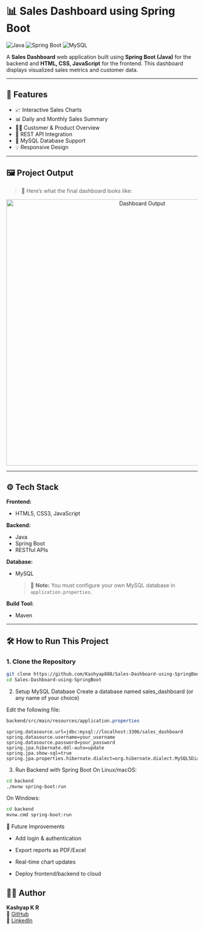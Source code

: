 # 📊 Sales Dashboard using Spring Boot

![Java](https://img.shields.io/badge/Java-ED8B00?style=for-the-badge&logo=java&logoColor=white)
![Spring Boot](https://img.shields.io/badge/Spring_Boot-6DB33F?style=for-the-badge&logo=spring-boot&logoColor=white)
![MySQL](https://img.shields.io/badge/MySQL-00758F?style=for-the-badge&logo=mysql&logoColor=white)

A **Sales Dashboard** web application built using **Spring Boot (Java)** for the backend and **HTML, CSS, JavaScript** for the frontend. This dashboard displays visualized sales metrics and customer data.

---

## 🚀 Features

- 📈 Interactive Sales Charts
- 📊 Daily and Monthly Sales Summary
- 👨‍💼 Customer & Product Overview
- 🔄 REST API Integration
- 💾 MySQL Database Support
- 💡 Responsive Design

---

## 🖼️ Project Output

> 📸 Here’s what the final dashboard looks like:

<p align="center">
  <img src="https://raw.githubusercontent.com/Kashyap888/Sales-Dashboard-using-SpringBoot/main/Sales%20Dashboard%20Output.png" alt="Dashboard Output" width="700"/>
</p>

---

## ⚙️ Tech Stack

**Frontend:**
- HTML5, CSS3, JavaScript

**Backend:**
- Java
- Spring Boot
- RESTful APIs

**Database:**
- MySQL  
  > 🔧 **Note:** You must configure your own MySQL database in `application.properties`.

**Build Tool:**
- Maven

---

## 🛠️ How to Run This Project

### 1. Clone the Repository

```bash
git clone https://github.com/Kashyap888/Sales-Dashboard-using-SpringBoot.git
cd Sales-Dashboard-using-SpringBoot
```
2. Setup MySQL Database
Create a database named sales_dashboard (or any name of your choice)

Edit the following file:

```css
backend/src/main/resources/application.properties
```
```properties
spring.datasource.url=jdbc:mysql://localhost:3306/sales_dashboard
spring.datasource.username=your_username
spring.datasource.password=your_password
spring.jpa.hibernate.ddl-auto=update
spring.jpa.show-sql=true
spring.jpa.properties.hibernate.dialect=org.hibernate.dialect.MySQL5Dialect
```
3. Run Backend with Spring Boot
On Linux/macOS:

```bash
cd backend
./mvnw spring-boot:run
```
On Windows:

```bash
cd backend
mvnw.cmd spring-boot:run
```
📌 Future Improvements
- Add login & authentication

- Export reports as PDF/Excel

- Real-time chart updates

- Deploy frontend/backend to cloud

## 🙋‍♂️ Author

**Kashyap K R**  
📍 [GitHub](https://github.com/Kashyap888)  
🔗 [LinkedIn](https://linkedin.com/in/kashyap-k-r-b6b764266)
